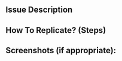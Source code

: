 <!--- Provide a general summary of the issue in the Title above -->
## Issue Description
<!--- Describe the issue that is occurring -->

## How To Replicate? (Steps)
<!--- Please describe in detail how to replicate this issue. -->

## Screenshots (if appropriate):
